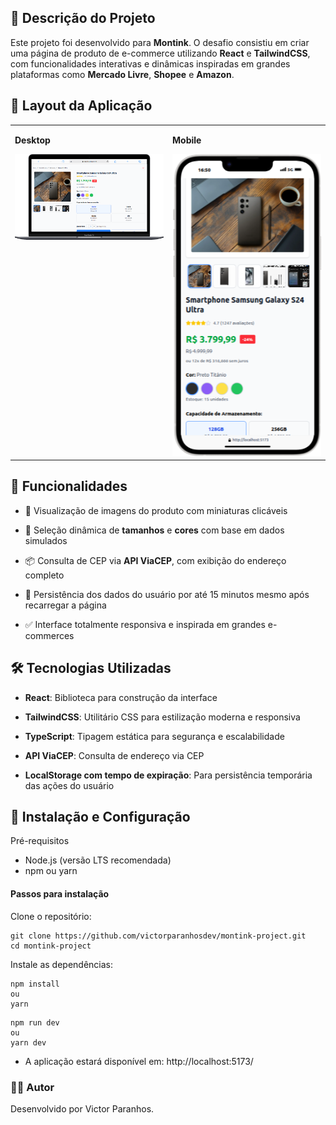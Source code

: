 ## 📝 Descrição do Projeto

Este projeto foi desenvolvido para **Montink**. O desafio consistiu em criar uma página de produto de e-commerce utilizando **React** e **TailwindCSS**, com funcionalidades interativas e dinâmicas inspiradas em grandes plataformas como **Mercado Livre**, **Shopee** e **Amazon**.

## 📱 Layout da Aplicação

<table>
  <tr align="left" valign="top">
    <td width="50%">
      <p><strong>Desktop</strong></p>
      <img alt="Desktop" src="/public/layout-desktop.png" width="100%">
    </td>
    <td width="50%">
      <p><strong>Mobile</strong></p>
      <img alt="Mobile" src="/public/layout-mobile.png" width="100%">
    </td>
  </tr>
</table>

## 🚀 Funcionalidades

- 📸 Visualização de imagens do produto com miniaturas clicáveis

- 🎯 Seleção dinâmica de **tamanhos** e **cores** com base em dados simulados

- 📦 Consulta de CEP via **API ViaCEP**, com exibição do endereço completo

- 💾 Persistência dos dados do usuário por até 15 minutos mesmo após recarregar a página

- ✅ Interface totalmente responsiva e inspirada em grandes e-commerces

## 🛠️ Tecnologias Utilizadas

- **React**: Biblioteca para construção da interface

- **TailwindCSS**: Utilitário CSS para estilização moderna e responsiva

- **TypeScript**: Tipagem estática para segurança e escalabilidade

- **API ViaCEP**: Consulta de endereço via CEP

- **LocalStorage com tempo de expiração**: Para persistência temporária das ações do usuário

## 🔧 Instalação e Configuração

Pré-requisitos

- Node.js (versão LTS recomendada)
- npm ou yarn

#### Passos para instalação

Clone o repositório:

```
git clone https://github.com/victorparanhosdev/montink-project.git
cd montink-project
```

Instale as dependências:

```
npm install
ou
yarn
```

```
npm run dev
ou
yarn dev
```

- A aplicação estará disponível em: http://localhost:5173/

### 👨‍💻 Autor

Desenvolvido por Victor Paranhos.
